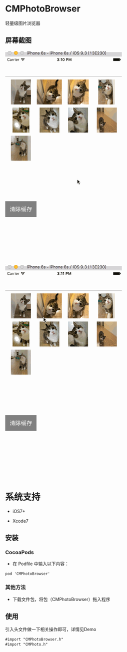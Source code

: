 # CMPhotoBrowser
轻量级图片浏览器

## 屏幕截图

![](https://github.com/MyGitHub75/CMPhotoBrowser/blob/master/%E6%88%AA%E5%9B%BE/2.gif?raw=true">)
![](https://github.com/MyGitHub75/CMPhotoBrowser/blob/master/%E6%88%AA%E5%9B%BE/1.gif?raw=true">)

# 系统支持

* iOS7+

* Xcode7

## 安装 
### CocoaPods

* 在 Podfile 中输入以下内容：
```
pod 'CMPhotoBrowser'
```
### 其他方法
* 下载文件包，将包（CMPhotoBrowser）拖入程序

## 使用
引入头文件做一下相关操作即可，详情见Demo
```
#import "CMPhotoBrowser.h"
#import "CMPhoto.h"
```

